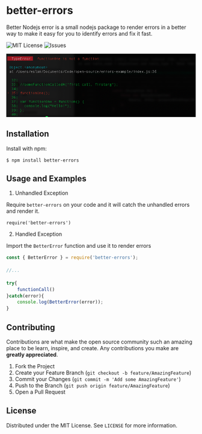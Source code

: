 # better-errors
Better Nodejs error is a small nodejs package to render errors in a better way to make it easy for you to identify errors and fix it fast.

![MIT License](https://img.shields.io/github/license/netcode/better-errors.svg?style=flat-square)
![Issues](https://img.shields.io/github/issues/netcode/better-errors.svg?style=flat-square)

![screenshot of better-errors](./Docs/screenshot.png)

## Installation

Install with npm:

```
$ npm install better-errors
```

## Usage and Examples

1. Unhandled Exception 

Require `better-errors` on your code and it will catch the unhandled errors and render it.

```
require('better-errors')
```

2. Handled Exception

Import the `BetterError` function and use it to render errors

```js
const { BetterError } = require('better-errors');

//...

try{
    functionCall()
}catch(error){
    console.log(BetterError(error));
}
```

## Contributing

Contributions are what make the open source community such an amazing place to be learn, inspire, and create. Any contributions you make are **greatly appreciated**.

1. Fork the Project
2. Create your Feature Branch (`git checkout -b feature/AmazingFeature`)
3. Commit your Changes (`git commit -m 'Add some AmazingFeature'`)
4. Push to the Branch (`git push origin feature/AmazingFeature`)
5. Open a Pull Request


## License

Distributed under the MIT License. See `LICENSE` for more information.